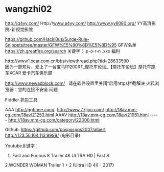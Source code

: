 # wangzhi02

http://q4yy.com/   Http://www.a4yy.com/   http://www.yy6080.org/ YY高清影院-新视觉影院  

https://github.com/Hackl0us/Surge-Rule-Snippets/tree/master/GFW%E5%90%8D%E5%8D%95
GFW名单
https://zh.greatfire.org/search 关键字： p-o-r-n .xxx 福利

http://www1.xcar.com.cn/bbs/viewthread.php?tid=26633590  
因为一部短片，爱上了一台宝马R1200RT_摩托车论坛_【摩托车论坛】摩托车跑车XCAR 爱卡汽车俱乐部

http://www.newadblock.com/    请在软件设置里关闭“启用https拦截解决 火狐浏览器：您的连接不安全 问题

Fiddler 抓包工具

AAA http://gghhee.com/  http://www.77jjoo.com/  http://18av.mm-cg.com/18av/21253.html AAAV
http://18av.mm-cg.com/18av/21961.html ----- http://18av.mm-cg.com/category/22000.html

Github: https://github.com/pospospos2007/albert   http://123.56.164.113:9999/ (电影目录)

Youtube关键字：

1.  Fast and Furious 8 Trailer 4K ULTRA HD | Fast 8   

2.WONDER WOMAN Trailer 1 + 2 (Ultra HD 4K - 2017)   



              
              
              
 
